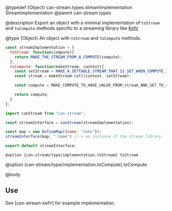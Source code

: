 @typedef {Object} can-stream.types.streamImplementation StreamImplementation
@parent can-stream.types

@description Export an object with a minimal implementation of `toStream` and `toCompute` methods specific to a streaming library like [Kefir](https://rpominov.github.io/kefir/)

@type {Object}
  An object with `toStream` and `toCompute` methods.

```javascript
const streamImplementation = {
  toStream: function(compute){
    return MAKE_THE_STREAM_FROM_A_COMPUTE(compute);
  },
  toCompute: function(makeStream, context){
    const setStream = MAKE_A_SETTABLE_STREAM_THAT_IS_SET_WHEN_COMPUTE_IS_SET();
    const stream = makeStream.call(context, setStream);

    const compute = MAKE_COMPUTE_TO_HAVE_VALUE_FROM_stream_AND_SET_TO_setStream;

    return compute;
  }
};

import canStream from "can-stream";

const streamInterface = canStream(streamImplementation);

const map = new DefineMap({name: "John"});
streamInterface(map, ".name") //-> an instance of the stream library.

export default streamInterface;
```

	@option {can-stream/type/implementation.toStream} toStream

  @option {can-stream/type/implementation.toCompute} toCompute

@body

## Use

See [can-stream-kefir] for example implementation.
